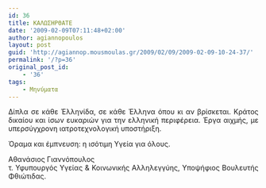 ```yaml
---
id: 36
title: ΚΑΛΩΣΗΡΘΑΤΕ
date: '2009-02-09T07:11:48+02:00'
author: agiannopoulos
layout: post
guid: 'http://agiannop.mousmoulas.gr/2009/02/09/2009-02-09-10-24-37/'
permalink: '/?p=36'
original_post_id:
    - '36'
tags:
    - Μηνύματα
---
```


<div style="text-align:justify;">Δίπλα σε κάθε Έλληνίδα, σε κάθε Έλληνα όπου κι αν βρίσκεται. Κράτος δικαίου και ίσων ευκαριών για την ελληνική περιφέρεια. Έργα αιχμής, με υπερσύγχρονη ιατροτεχνολογική υποστήριξη.

Όραμα και έμπνευση: η ισότιμη Υγεία για όλους.

Αθανάσιος Γιαννόπουλος  
τ. Υφυπουργός Υγείας &amp; Κοινωνικής Αλληλεγγύης, Υποψήφιος Βουλευτής Φθιώτιδας.

</div>